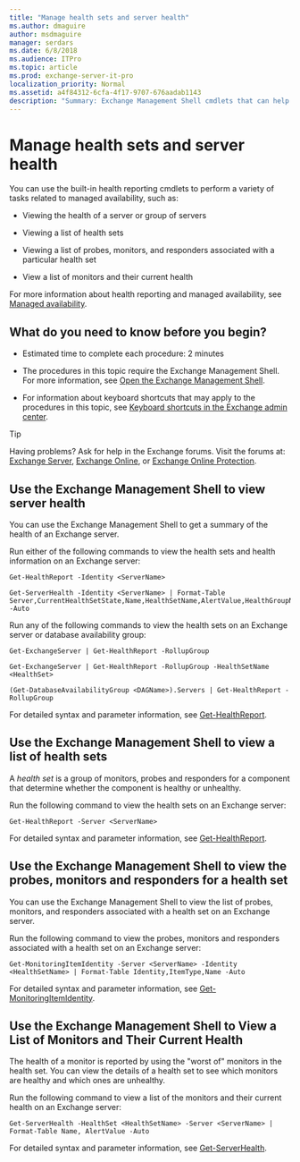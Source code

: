 ```yaml
---
title: "Manage health sets and server health"
ms.author: dmaguire
author: msdmaguire
manager: serdars
ms.date: 6/8/2018
ms.audience: ITPro
ms.topic: article
ms.prod: exchange-server-it-pro
localization_priority: Normal
ms.assetid: a4f84312-6cfa-4f17-9707-676aadab1143
description: "Summary: Exchange Management Shell cmdlets that can help you monitor the health of your Exchange organization."
---
```


# Manage health sets and server health

You can use the built-in health reporting cmdlets to perform a variety of tasks related to managed availability, such as:
  
- Viewing the health of a server or group of servers
    
- Viewing a list of health sets
    
- Viewing a list of probes, monitors, and responders associated with a particular health set
    
- View a list of monitors and their current health
    
For more information about health reporting and managed availability, see [Managed availability](managed-availability.md).
  
## What do you need to know before you begin?

- Estimated time to complete each procedure: 2 minutes
    
- The procedures in this topic require the Exchange Management Shell. For more information, see [Open the Exchange Management Shell](http://technet.microsoft.com/library/63976059-25f8-4b4f-b597-633e78b803c0.aspx).
    
- For information about keyboard shortcuts that may apply to the procedures in this topic, see [Keyboard shortcuts in the Exchange admin center](../../about-documentation/exchange-admin-center-keyboard-shortcuts.md).
    
> [!TIP]
> Having problems? Ask for help in the Exchange forums. Visit the forums at: [Exchange Server](https://go.microsoft.com/fwlink/p/?linkId=60612), [Exchange Online](https://go.microsoft.com/fwlink/p/?linkId=267542), or [Exchange Online Protection](https://go.microsoft.com/fwlink/p/?linkId=285351).
  
## Use the Exchange Management Shell to view server health

You can use the Exchange Management Shell to get a summary of the health of an Exchange server.
  
Run either of the following commands to view the health sets and health information on an Exchange server:
  
```
Get-HealthReport -Identity <ServerName>
```

```
Get-ServerHealth -Identity <ServerName> | Format-Table Server,CurrentHealthSetState,Name,HealthSetName,AlertValue,HealthGroupName -Auto
```

Run any of the following commands to view the health sets on an Exchange server or database availability group:
  
```
Get-ExchangeServer | Get-HealthReport -RollupGroup
```

```
Get-ExchangeServer | Get-HealthReport -RollupGroup -HealthSetName <HealthSet>
```

```
(Get-DatabaseAvailabilityGroup <DAGName>).Servers | Get-HealthReport -RollupGroup
```

For detailed syntax and parameter information, see [Get-HealthReport](http://technet.microsoft.com/library/f33fbed5-0e01-4d7e-a252-121b2afb6864.aspx).
  
## Use the Exchange Management Shell to view a list of health sets

A *health set* is a group of monitors, probes and responders for a component that determine whether the component is healthy or unhealthy.
  
Run the following command to view the health sets on an Exchange server:
  
```
Get-HealthReport -Server <ServerName>
```

For detailed syntax and parameter information, see [Get-HealthReport](http://technet.microsoft.com/library/f33fbed5-0e01-4d7e-a252-121b2afb6864.aspx).
  
## Use the Exchange Management Shell to view the probes, monitors and responders for a health set

You can use the Exchange Management Shell to view the list of probes, monitors, and responders associated with a health set on an Exchange server.
  
Run the following command to view the probes, monitors and responders associated with a health set on an Exchange server:
  
```
Get-MonitoringItemIdentity -Server <ServerName> -Identity <HealthSetName> | Format-Table Identity,ItemType,Name -Auto
```

For detailed syntax and parameter information, see [Get-MonitoringItemIdentity](http://technet.microsoft.com/library/7a4da080-0fe6-4dd7-85a2-cceeb68f95e0.aspx).
  
## Use the Exchange Management Shell to View a List of Monitors and Their Current Health

The health of a monitor is reported by using the "worst of" monitors in the health set. You can view the details of a health set to see which monitors are healthy and which ones are unhealthy.
  
Run the following command to view a list of the monitors and their current health on an Exchange server:
  
```
Get-ServerHealth -HealthSet <HealthSetName> -Server <ServerName> | Format-Table Name, AlertValue -Auto
```

For detailed syntax and parameter information, see [Get-ServerHealth](http://technet.microsoft.com/library/ca9cff3a-ecda-422d-abd7-b7d8da71a6c7.aspx).
  

